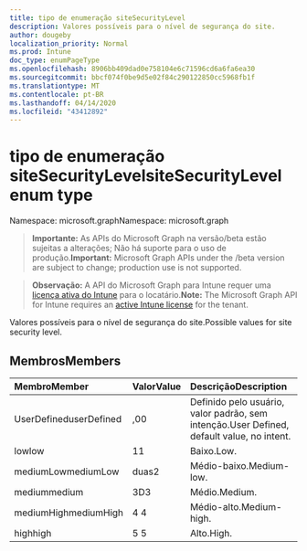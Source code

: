 ```yaml
---
title: tipo de enumeração siteSecurityLevel
description: Valores possíveis para o nível de segurança do site.
author: dougeby
localization_priority: Normal
ms.prod: Intune
doc_type: enumPageType
ms.openlocfilehash: 8906bb409dad0e758104e6c71596cd6a6fa6ea30
ms.sourcegitcommit: bbcf074f0be9d5e02f84c290122850cc5968fb1f
ms.translationtype: MT
ms.contentlocale: pt-BR
ms.lasthandoff: 04/14/2020
ms.locfileid: "43412892"
---
```

# <a name="sitesecuritylevel-enum-type"></a><span data-ttu-id="74b74-103">tipo de enumeração siteSecurityLevel</span><span class="sxs-lookup"><span data-stu-id="74b74-103">siteSecurityLevel enum type</span></span>

<span data-ttu-id="74b74-104">Namespace: microsoft.graph</span><span class="sxs-lookup"><span data-stu-id="74b74-104">Namespace: microsoft.graph</span></span>

> <span data-ttu-id="74b74-105">**Importante:** As APIs do Microsoft Graph na versão/beta estão sujeitas a alterações; Não há suporte para o uso de produção.</span><span class="sxs-lookup"><span data-stu-id="74b74-105">**Important:** Microsoft Graph APIs under the /beta version are subject to change; production use is not supported.</span></span>

> <span data-ttu-id="74b74-106">**Observação:** A API do Microsoft Graph para Intune requer uma [licença ativa do Intune](https://go.microsoft.com/fwlink/?linkid=839381) para o locatário.</span><span class="sxs-lookup"><span data-stu-id="74b74-106">**Note:** The Microsoft Graph API for Intune requires an [active Intune license](https://go.microsoft.com/fwlink/?linkid=839381) for the tenant.</span></span>

<span data-ttu-id="74b74-107">Valores possíveis para o nível de segurança do site.</span><span class="sxs-lookup"><span data-stu-id="74b74-107">Possible values for site security level.</span></span>

## <a name="members"></a><span data-ttu-id="74b74-108">Membros</span><span class="sxs-lookup"><span data-stu-id="74b74-108">Members</span></span>
|<span data-ttu-id="74b74-109">Membro</span><span class="sxs-lookup"><span data-stu-id="74b74-109">Member</span></span>|<span data-ttu-id="74b74-110">Valor</span><span class="sxs-lookup"><span data-stu-id="74b74-110">Value</span></span>|<span data-ttu-id="74b74-111">Descrição</span><span class="sxs-lookup"><span data-stu-id="74b74-111">Description</span></span>|
|:---|:---|:---|
|<span data-ttu-id="74b74-112">UserDefined</span><span class="sxs-lookup"><span data-stu-id="74b74-112">userDefined</span></span>|<span data-ttu-id="74b74-113">,0</span><span class="sxs-lookup"><span data-stu-id="74b74-113">0</span></span>|<span data-ttu-id="74b74-114">Definido pelo usuário, valor padrão, sem intenção.</span><span class="sxs-lookup"><span data-stu-id="74b74-114">User Defined, default value, no intent.</span></span>|
|<span data-ttu-id="74b74-115">low</span><span class="sxs-lookup"><span data-stu-id="74b74-115">low</span></span>|<span data-ttu-id="74b74-116">1</span><span class="sxs-lookup"><span data-stu-id="74b74-116">1</span></span>|<span data-ttu-id="74b74-117">Baixo.</span><span class="sxs-lookup"><span data-stu-id="74b74-117">Low.</span></span>|
|<span data-ttu-id="74b74-118">mediumLow</span><span class="sxs-lookup"><span data-stu-id="74b74-118">mediumLow</span></span>|<span data-ttu-id="74b74-119">duas</span><span class="sxs-lookup"><span data-stu-id="74b74-119">2</span></span>|<span data-ttu-id="74b74-120">Médio-baixo.</span><span class="sxs-lookup"><span data-stu-id="74b74-120">Medium-low.</span></span>|
|<span data-ttu-id="74b74-121">medium</span><span class="sxs-lookup"><span data-stu-id="74b74-121">medium</span></span>|<span data-ttu-id="74b74-122">3D</span><span class="sxs-lookup"><span data-stu-id="74b74-122">3</span></span>|<span data-ttu-id="74b74-123">Médio.</span><span class="sxs-lookup"><span data-stu-id="74b74-123">Medium.</span></span>|
|<span data-ttu-id="74b74-124">mediumHigh</span><span class="sxs-lookup"><span data-stu-id="74b74-124">mediumHigh</span></span>|<span data-ttu-id="74b74-125">4 </span><span class="sxs-lookup"><span data-stu-id="74b74-125">4</span></span>|<span data-ttu-id="74b74-126">Médio-alto.</span><span class="sxs-lookup"><span data-stu-id="74b74-126">Medium-high.</span></span>|
|<span data-ttu-id="74b74-127">high</span><span class="sxs-lookup"><span data-stu-id="74b74-127">high</span></span>|<span data-ttu-id="74b74-128">5 </span><span class="sxs-lookup"><span data-stu-id="74b74-128">5</span></span>|<span data-ttu-id="74b74-129">Alto.</span><span class="sxs-lookup"><span data-stu-id="74b74-129">High.</span></span>|



